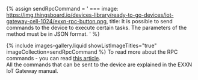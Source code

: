 {% assign sendRpcCommand = '
    ===
        image: https://img.thingsboard.io/devices-library/ready-to-go-devices/iot-gateway-cell-1024/exxn-rpc-button.png,
        title: It is possible to send commands to the device to execute certain tasks. The parameters of the method must be in JSON format.
'
%}

{% include images-gallery.liquid showListImageTitles="true" imageCollection=sendRpcCommand %} 
To read more about the RPC commands - you can read [this article](/docs/{{page.docsPrefix}}user-guide/rpc/#server-side-rpc).  
All the commands that can be sent to the device are explained in the EXXN IoT Gateway manual.